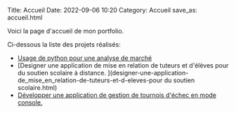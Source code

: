 Title: Accueil
Date: 2022-09-06 10:20
Category: Accueil
save_as: accueil.html

Voici la page d'accueil de mon portfolio.

Ci-dessous la liste des projets réalisés: 

- [Usage de python pour une analyse de marché](usage-de-python-pour-une-analyse-de-marche.html)
- [Designer une application de mise en relation de tuteurs et d'élèves pour du soutien scolaire à distance. ](designer-une-application-de_mise_en_relation-de-tuteurs-et-d-eleves-pour du soutien scolaire.html)
- [Développer une application de gestion de tournois d'échec en mode console. ](developper-une-application-de-gestion-de-tournois-dechecs.html)